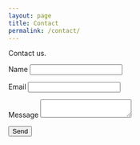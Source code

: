 ```yaml
---
layout: page
title: Contact
permalink: /contact/
---
```


Contact us.
<form action="//formspree.io/team@variantstudios.com" method="POST">
	<p><label for="name">Name</label> <input type="text" name="name" /></p>
	<p><label for="_replyto">Email</label> <input type="email" name="_replyto" /></p>
	<p><label for="message">Message</label> <textarea name="message"></textarea></p>
	<input type="text" name="_gotcha" style="display:none" />
	<input type="submit" value="Send" />
</form>